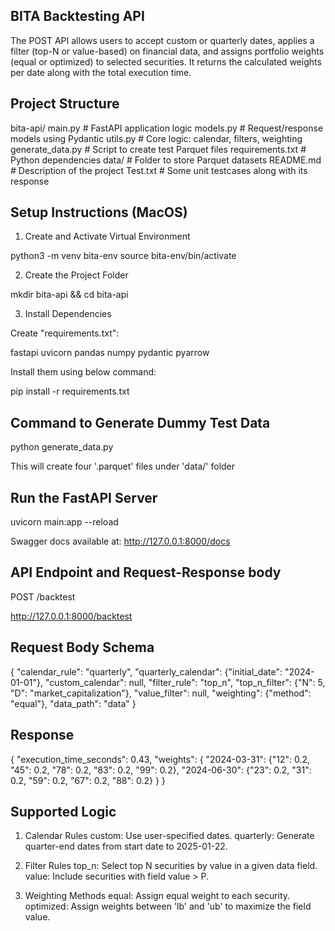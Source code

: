 ## BITA Backtesting API

The POST API allows users to accept custom or quarterly dates, applies a filter (top-N or value-based) on financial data, and assigns portfolio weights (equal or optimized) to selected securities. It returns the calculated weights per date along with the total execution time.


## Project Structure

bita-api/
main.py               # FastAPI application logic
models.py             # Request/response models using Pydantic
utils.py              # Core logic: calendar, filters, weighting
generate_data.py      # Script to create test Parquet files
requirements.txt      # Python dependencies
data/                 # Folder to store Parquet datasets
README.md             # Description of the project
Test.txt              # Some unit testcases along with its response


## Setup Instructions (MacOS)

1. Create and Activate Virtual Environment

python3 -m venv bita-env
source bita-env/bin/activate

2. Create the Project Folder

mkdir bita-api && cd bita-api

3. Install Dependencies

Create "requirements.txt":

fastapi
uvicorn
pandas
numpy
pydantic
pyarrow

Install them using below command:

pip install -r requirements.txt

## Command to Generate Dummy Test Data

python generate_data.py

This will create four '.parquet' files under 'data/' folder

## Run the FastAPI Server

uvicorn main:app --reload

Swagger docs available at:
http://127.0.0.1:8000/docs


## API Endpoint and Request-Response body

POST /backtest

http://127.0.0.1:8000/backtest

## Request Body Schema
{
  "calendar_rule": "quarterly",
  "quarterly_calendar": {"initial_date": "2024-01-01"},
  "custom_calendar": null,
  "filter_rule": "top_n",
  "top_n_filter": {"N": 5, "D": "market_capitalization"},
  "value_filter": null,
  "weighting": {"method": "equal"},
  "data_path": "data"
}

## Response
{
  "execution_time_seconds": 0.43,
  "weights": {
    "2024-03-31": {"12": 0.2, "45": 0.2, "78": 0.2, "83": 0.2, "99": 0.2},
    "2024-06-30": {"23": 0.2, "31": 0.2, "59": 0.2, "67": 0.2, "88": 0.2}
  }
}


## Supported Logic

1. Calendar Rules
custom: Use user-specified dates.
quarterly: Generate quarter-end dates from start date to 2025-01-22.

2. Filter Rules
top_n: Select top N securities by value in a given data field.
value: Include securities with field value > P.

3. Weighting Methods
equal: Assign equal weight to each security.
optimized: Assign weights between 'lb' and 'ub' to maximize the field value.


